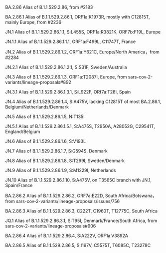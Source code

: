 BA.2.86	Alias of B.1.1.529.2.86, from #2183

BA.2.86.1	Alias of B.1.1.529.2.86.1, ORF1a:K1973R, mostly with C12815T, mainly Europe, from #2236

JN.1	Alias of B.1.1.529.2.86.1.1, S:L455S, ORF1a:R3821K, ORF7b:F19L, Europe

JN.1.1	Alias of B.1.1.529.2.86.1.1.1, ORF1a:F499L, C11747T, France

JN.2	Alias of B.1.1.529.2.86.1.2, ORF1a:Y621C, Europe/North America，from #2284

JN.2.1	Alias of B.1.1.529.2.86.1.2.1, S:S31F, Sweden/Australia

JN.3	Alias of B.1.1.529.2.86.1.3, ORF1a:T2087I, Europe, from sars-cov-2-variants/lineage-proposals#892

JN.3.1	Alias of B.1.1.529.2.86.1.3.1, S:L922F, ORf7a:T28I, Spain

JN.4	Alias of B.1.1.529.2.86.1.4, S:A475V, lacking C12815T of most BA.2.86.1, Belgium/Netherlands/Denmark

JN.5	Alias of B.1.1.529.2.86.1.5, N:T135I

JN.5.1	Alias of B.1.1.529.2.86.1.5.1, S:A475S, T2950A, A28052G, C29541T, England/Belgium

JN.6	Alias of B.1.1.529.2.86.1.6, S:V193L

JN.7	Alias of B.1.1.529.2.86.1.7, S:G594S, Denmark

JN.8	Alias of B.1.1.529.2.86.1.8, S:T299I, Sweden/Denmark

JN.9	Alias of B.1.1.529.2.86.1.9, S:M1229I, Netherlands

JN.10	Alias of B.1.1.529.2.86.1.10, S:A475V, on T3565C branch with JN.1, Spain/France

BA.2.86.2	Alias of B.1.1.529.2.86.2, ORF7a:E22D, South Africa/Botswana，from sars-cov-2-variants/lineage-proposals/issues/756

BA.2.86.3	Alias of B.1.1.529.2.86.3, C222T, C1960T, T12775C, South Africa

JQ.1	Alias of B.1.1.529.2.86.3.1, S:T95I, Denmark/France/South Africa, from sars-cov-2-variants/lineage-proposals#906

BA.2.86.4	Alias of B.1.1.529.2.86.4, S:A222V, ORF1a:V3892A

BA.2.86.5	Alias of B.1.1.529.2.86.5, S:I197V, C5575T, T6085C, T23278C
